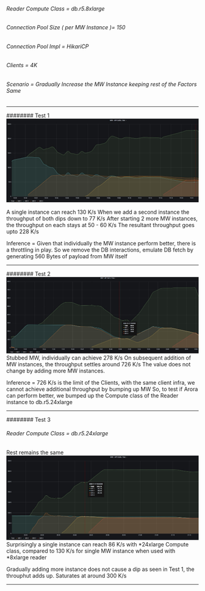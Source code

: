 ###### Reader Compute Class = db.r5.8xlarge
###### Connection Pool Size ( per MW Instance )= 150
###### Connection Pool Impl = HikariCP
###### Clients = 4K
###### Scenario = Gradually Increase the MW Instance keeping rest of the Factors Same 

---

######## Test 1
![MW Throughput](snaps/mw-throughput.jpg)

A single instance can reach 130 K/s
When we add a second instance the throughput of both dips down to 77 K/s
After starting 2 more MW instances, the throughput on each stays at 50 - 60 K/s
The resultant throughput goes upto 228 K/s

Inference = Given that individually the MW instance perform better, there is a throttling in play.
So we remove the DB interactions, emulate DB fetch by generating 560 Bytes of payload from MW itself

---

######## Test 2
![MW Throughput](snaps/mw-throughput-1.jpg)
Stubbed MW, individually can achieve 278 K/s
On subsequent addition of MW instances, the throughput settles around 726 K/s
The value does not change by adding more MW instances. 

Inference = 726 K/s is the limit of the Clients, with the same client infra, we cannot achieve 
additional throughput by bumping up MW
So, to test if Arora can perform better, we bumped up the Compute class of the Reader instance to 
db.r5.24xlarge

---

######## Test 3

###### Reader Compute Class = db.r5.24xlarge
Rest remains the same
![MW Throughput](snaps/mw-throughput-2.jpg)
Surprisingly a single instance can reach 86 K/s with *24xlarge Compute class, compared to 130 K/s for single MW instance when 
used with *8xlarge reader

Gradually adding more instance does not cause a dip as seen in Test 1, the throuphut adds up.
Saturates at around 300 K/s

---


